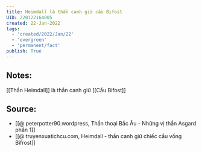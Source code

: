 ```yaml
---
title: Heimdall là thần canh giữ cầu Bifost
UID: 220122164005
created: 22-Jan-2022
tags:
  - 'created/2022/Jan/22'
  - 'evergreen'
  - 'permanent/fact'
publish: True
---
```

## Notes:
[[Thần Heimdall]] là thần canh giữ [[Cầu Bifost]]

## Source:
- [[@ peterpotter90.wordpress, Thần thoại Bắc Âu - Những vị thần Asgard phần 1]]
- [[@ truyenxuatichcu.com, Heimdall - thần canh giữ chiếc cầu vồng Bifrost]]


